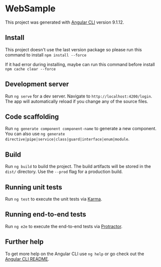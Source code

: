 # WebSample

This project was generated with [Angular CLI](https://github.com/angular/angular-cli) version 9.1.12.

## Install

This project doesn't use the last version package so please run this command to install
`npm install --force`

If it had error during installing, maybe can run this command before install
`npm cache clear --force`

## Development server

Run `ng serve` for a dev server. Navigate to `http://localhost:4200/login`. The app will automatically reload if you change any of the source files.

## Code scaffolding

Run `ng generate component component-name` to generate a new component. You can also use `ng generate directive|pipe|service|class|guard|interface|enum|module`.

## Build

Run `ng build` to build the project. The build artifacts will be stored in the `dist/` directory. Use the `--prod` flag for a production build.

## Running unit tests

Run `ng test` to execute the unit tests via [Karma](https://karma-runner.github.io).

## Running end-to-end tests

Run `ng e2e` to execute the end-to-end tests via [Protractor](http://www.protractortest.org/).

## Further help

To get more help on the Angular CLI use `ng help` or go check out the [Angular CLI README](https://github.com/angular/angular-cli/blob/master/README.md).
